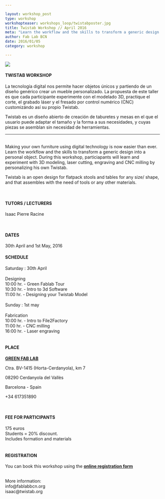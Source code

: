 ```yaml
---

layout: workshop_post
type: workshop
workshopteaser: workshops_loop/twistabposter.jpg
title: Twistab Workshop // April 2016
meta: "Learn the workflow and the skills to transform a generic design into a personal object. During this workshop, particiapants will learn and experiment with 3D modeling, laser cutting, engraving and CNC milling by personalizing his own Twistab."
author: Fab Lab BCN
date: 2016/01/05
category: workshop

---
```

<img src="{{site.baseurl}}{{ site.url }}/img/workshops/workshops_loop/twistabposter.jpg">

<br>

<h4>TWISTAB WORKSHOP</h4>

La tecnología digital nos permite hacer objetos únicos y partiendo de un diseño genérico crear un mueble personalizado. La propuesta de este taller es que cada participante experimente con el modelado 3D, practique el corte, el grabado láser y el fresado por control numérico (CNC) customizándo así su propio Twistab.

Twistab es un diseño abierto de creación de taburetes y mesas en el que el usuario puede adaptar el tamaño y la forma a sus necesidades, y cuyas piezas se asemblan sin necesidad de herramientas.
<br>

------------------------------------------------------------------------------------------
<br>
Making your own furniture using digital technology is now easier than ever. Learn the workflow and the skills to transform a generic design into a personal object. During this workshop, particiapants will learn and experiment with 3D modeling, laser cutting, engraving and CNC milling by personalizing his own Twistab. 

Twistab is an open design for flatpack stools and tables for any size/ shape, and that assembles with the need of tools or any other materials.<br>



<br>
<h4>TUTORS / LECTURERS</h4>

Isaac Pierre Racine


<br>
<h4>DATES</h4>
30th April and 1st May, 2016

<h4>SCHEDULE</h4>
Saturday : 30th April<br>
<br>
Designing<br>
10:00 hr.	- Green Fablab Tour <br>
10:30 hr.	- Intro to 3d Software<br>
11:00 hr.	- Designing your 
	   	   Twistab Model<br>
	   	   <br>
Sunday : 1st may<br>
<br>
Fabrication<br>
10:00 hr.	- Intro to File2Factory<br>
11:00 hr.	- CNC milling<br>
16:00 hr.	- Laser engraving<br>

<br>
<h4>PLACE</h4>

<a target="_blank" href="http://greenfablab.org/contact/"><b><u>GREEN FAB LAB</u></b></a>

Ctra. BV-1415 (Horta-Cerdanyola), km 7 <br>

08290 Cerdanyola del Vallès <br>

Barcelona - Spain<br>

+34 617351890 


<br>
<h4>FEE FOR PARTICIPANTS</h4>
175 euros<br>
Students = 20% discount.<br>
Includes formation and materials<br>

<br>
<h4>REGISTRATION </h4>

You can book this workshop using the <a target="_blank" href="http://valldaura.fikket.es/event/symbiotic-associations"><b><u>online registration form</u></b></a>    

<br>
More information: <br>
info@fablabbcn.org<br>
isaac@twistab.org<br>


<br>



